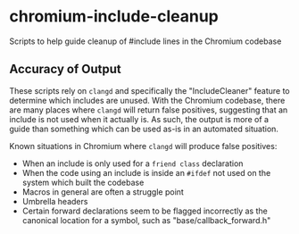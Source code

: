 # chromium-include-cleanup
Scripts to help guide cleanup of #include lines in the Chromium codebase

## Accuracy of Output

These scripts rely on `clangd` and specifically the "IncludeCleaner" feature
to determine which includes are unused. With the Chromium codebase, there are
many places where `clangd` will return false positives, suggesting that an
include is not used when it actually is. As such, the output is more of a
guide than something which can be used as-is in an automated situation.

Known situations in Chromium where `clangd` will produce false positives:

* When an include is only used for a `friend class` declaration
* When the code using an include is inside an `#ifdef` not used on the system
  which built the codebase
* Macros in general are often a struggle point
* Umbrella headers
* Certain forward declarations seem to be flagged incorrectly as the canonical
  location for a symbol, such as "base/callback_forward.h"
